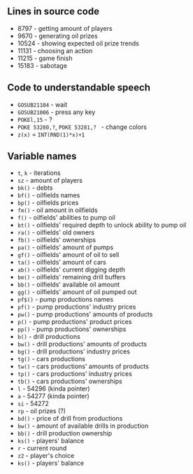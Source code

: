 ## Lines in source code
- 8797 - getting amount of players
- 9670 - generating oil prizes
- 10524 - showing expected oil prize trends
- 11131 - choosing an action
- 11215 - game finish
- 15183 - sabotage

## Code to understandable speech
- `GOSUB21104` - wait
- `GOSUB21006` - press any key
- `POKEl,15` - ?
- `POKE 53280,?`, `POKE 53281,? ` - change colors
- `z(x)` = `INT(RND(1)*x)+1`

## Variable names
- `t`, `k` - iterations
- `sz` - amount of players
- `bk()` - debts
- `bf()` - oilfields names
- `bp()` - oilfields prices
- `fm()` - oil amount in oilfields
- `f()` - oilfields' abilities to pump oil
- `bt()` - oilfields' required depth to unlock ability to pump oil
- `ra()` - oilfields' old owners
- `fb()` - oilfields' ownerships
- `pa()` - oilfields' amount of pumps
- `gf()` - oilfields' amount of oil to sell
- `ta()` - oilfields' amount of cars
- `ab()` - oilfields' current digging depth
- `bm()` - oilfields' remaining drill buffers
- `bb()` - oilfields' available oil amount
- `gg()` - oilfields' amount of oil pumped out
- `pf$()` - pump productions names
- `pf()` - pump productions' industry prices
- `pw()` - pump productions' amounts of products
- `p()` - pump productions' product prices
- `pp()` - pump productions' ownerships
- `b()` - drill productions
- `bw()` - drill productions' amounts of products
- `bg()` - drill productions' industry prices
- `tg()` - cars productions
- `tw()` - cars productions' amounts of products
- `tp()` - cars productions' industry prices
- `tb()` - cars productions' ownerships
- `l` - 54296 (kinda pointer)
- `a` - 54277 (kinda pointer)
- `si` - 54272
- `rp` - oil prizes (?)
- `bd()` - price of drill from productions
- `bw()` - amount of available drills in production
- `bb()` - drill production ownership
- `ks()` - players' balance
- `r` - current round
- `z2` - player's choice
- `ks()` - players' balance